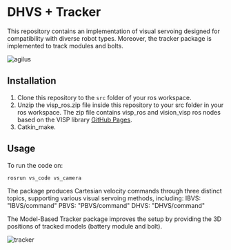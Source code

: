 # DHVS + Tracker
 This repository contains an implementation of visual servoing designed for compatibility with diverse robot types. Moreover, the tracker package is implemented to track modules and bolts.

![agilus](https://github.com/aaflakiyan/HDVS/assets/48828461/d63e1d04-7f5c-4fc8-a9a7-5cfc2962b8d4)

 ## Installation 

1. Clone this repository to the `src` folder of your ros workspace. 
2. Unzip the visp_ros.zip file inside this repository to your src folder in your ros workspace. 
The zip file contains visp_ros and vision_visp ros nodes based on the VISP library [GitHub Pages](https://github.com/lagadic).
3. Catkin_make.

## Usage 
To run the code on: 
```
rosrun vs_code vs_camera 
```
The package produces Cartesian velocity commands through three distinct topics, supporting various visual servoing methods, including:
IBVS: "IBVS/command"
PBVS: "PBVS/command"
DHVS: "DHVS/command"

The Model-Based Tracker package improves the setup by providing the 3D positions of tracked models (battery module and bolt).

![tracker](https://github.com/aaflakiyan/HDVS/assets/48828461/40b8e254-9400-4d3b-960a-8af46830da85)
